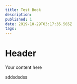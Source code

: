 ```yaml
---
title: Test Book
description: 
published: 1
date: 2019-10-29T03:17:35.565Z
tags: 
---
```


# Header
Your content here

sddsdsdss